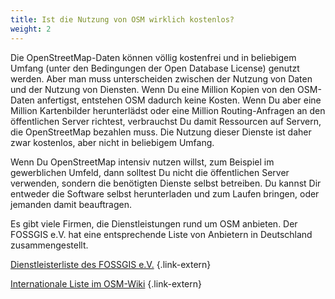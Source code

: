 ```yaml
---
title: Ist die Nutzung von OSM wirklich kostenlos?
weight: 2
---
```


Die OpenStreetMap-Daten können völlig kostenfrei und in beliebigem Umfang
(unter den Bedingungen der Open Database License) genutzt werden. Aber man muss
unterscheiden zwischen der Nutzung von Daten und der Nutzung von Diensten. Wenn
Du eine Million Kopien von den OSM-Daten anfertigst, entstehen OSM dadurch
keine Kosten. Wenn Du aber eine Million Kartenbilder herunterlädst oder eine
Million Routing-Anfragen an den öffentlichen Server richtest, verbrauchst Du
damit Ressourcen auf Servern, die OpenStreetMap bezahlen muss. Die Nutzung
dieser Dienste ist daher zwar kostenlos, aber nicht in beliebigem Umfang.

Wenn Du OpenStreetMap intensiv nutzen willst, zum Beispiel im gewerblichen
Umfeld, dann solltest Du nicht die öffentlichen Server verwenden, sondern die
benötigten Dienste selbst betreiben. Du kannst Dir entweder die Software selbst
herunterladen und zum Laufen bringen, oder jemanden damit beauftragen.

Es gibt viele Firmen, die Dienstleistungen rund um OSM anbieten. Der FOSSGIS
e.V. hat eine entsprechende Liste von Anbietern in Deutschland
zusammengestellt.

[Dienstleisterliste des FOSSGIS e.V.](https://fossgis.de/dienstleister/)
{.link-extern}

[Internationale Liste im OSM-Wiki](https://wiki.openstreetmap.org/wiki/Commercial_OSM_Software_and_Services)
{.link-extern}


